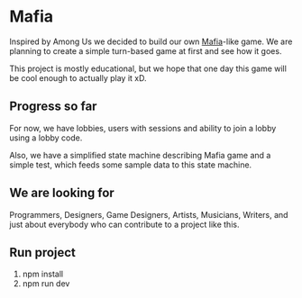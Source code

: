 # Mafia 

Inspired by Among Us we decided to build our own [Mafia](https://en.wikipedia.org/wiki/Mafia_(party_game))-like game.
We are planning to create a simple turn-based game at first and see how it goes.

This project is mostly educational, but we hope that one day this game will be cool enough to actually play it xD.

## Progress so far

For now, we have lobbies, users with sessions and ability to join a lobby using a lobby code.

Also, we have a simplified state machine describing Mafia game and a simple test,
which feeds some sample data to this state machine.

## We are looking for

Programmers, Designers, Game Designers, Artists, Musicians, Writers, 
and just about everybody who can contribute to a project like this.

## Run project

1. npm install
2. npm run dev

